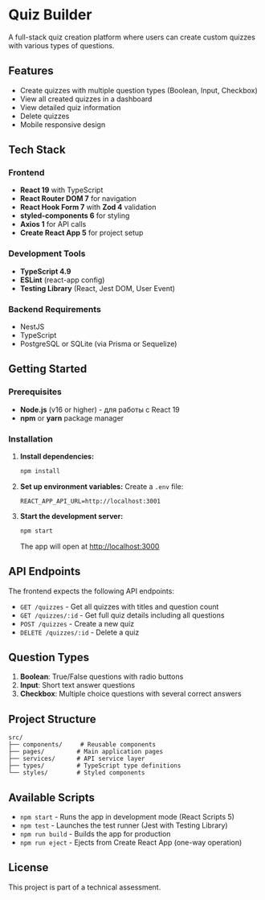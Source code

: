 # Quiz Builder

A full-stack quiz creation platform where users can create custom quizzes with various types of questions.

## Features

- Create quizzes with multiple question types (Boolean, Input, Checkbox)
- View all created quizzes in a dashboard
- View detailed quiz information
- Delete quizzes
- Mobile responsive design

## Tech Stack

### Frontend
- **React 19** with TypeScript
- **React Router DOM 7** for navigation
- **React Hook Form 7** with **Zod 4** validation
- **styled-components 6** for styling
- **Axios 1** for API calls
- **Create React App 5** for project setup

### Development Tools
- **TypeScript 4.9**
- **ESLint** (react-app config)
- **Testing Library** (React, Jest DOM, User Event)

### Backend Requirements
- NestJS
- TypeScript
- PostgreSQL or SQLite (via Prisma or Sequelize)

## Getting Started

### Prerequisites
- **Node.js** (v16 or higher) - для работы с React 19
- **npm** or **yarn** package manager

### Installation

1. **Install dependencies:**
   ```bash
   npm install
   ```

2. **Set up environment variables:**
   Create a `.env` file:
   ```
   REACT_APP_API_URL=http://localhost:3001
   ```

3. **Start the development server:**
   ```bash
   npm start
   ```

   The app will open at [http://localhost:3000](http://localhost:3000)

## API Endpoints

The frontend expects the following API endpoints:

- `GET /quizzes` - Get all quizzes with titles and question count
- `GET /quizzes/:id` - Get full quiz details including all questions  
- `POST /quizzes` - Create a new quiz
- `DELETE /quizzes/:id` - Delete a quiz

## Question Types

1. **Boolean**: True/False questions with radio buttons
2. **Input**: Short text answer questions
3. **Checkbox**: Multiple choice questions with several correct answers

## Project Structure

```
src/
├── components/     # Reusable components
├── pages/         # Main application pages
├── services/      # API service layer
├── types/         # TypeScript type definitions
└── styles/        # Styled components
```

## Available Scripts

- `npm start` - Runs the app in development mode (React Scripts 5)
- `npm test` - Launches the test runner (Jest with Testing Library)
- `npm run build` - Builds the app for production
- `npm run eject` - Ejects from Create React App (one-way operation)

## License

This project is part of a technical assessment.
